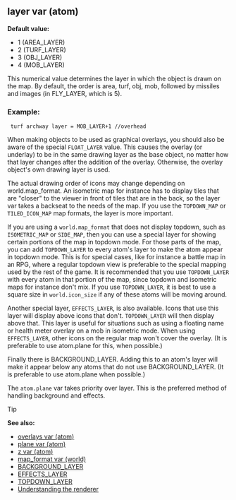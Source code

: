 ## layer var (atom)

**Default value:**
+   1 (AREA_LAYER)
+   2 (TURF_LAYER)
+   3 (OBJ_LAYER)
+   4 (MOB_LAYER)


This numerical value determines the layer in which the object
is drawn on the map. By default, the order is area, turf, obj, mob,
followed by missiles and images (in FLY_LAYER, which is 5).
### Example:

``` dm
 turf archway layer = MOB_LAYER+1 //overhead 
```



When making objects to be used as graphical overlays, you
should also be aware of the special `FLOAT_LAYER` value. This causes the
overlay (or underlay) to be in the same drawing layer as the base
object, no matter how that layer changes after the addition of the
overlay. Otherwise, the overlay object\'s own drawing layer is used.


The actual drawing order of icons may change depending on
world.map_format. An isometric map for instance has to display tiles
that are \"closer\" to the viewer in front of tiles that are in the
back, so the layer var takes a backseat to the needs of the map. If you
use the `TOPDOWN_MAP` or `TILED_ICON_MAP` map formats, the layer is more
important. 

If you are using a `world.map_format` that does not
display topdown, such as `ISOMETRIC_MAP` or `SIDE_MAP`, then you can use
a special layer for showing certain portions of the map in topdown mode.
For those parts of the map, you can add `TOPDOWN_LAYER` to every atom\'s
layer to make the atom appear in topdown mode. This is for special
cases, like for instance a battle map in an RPG, where a regular topdown
view is preferable to the special mapping used by the rest of the game.
It is recommended that you use `TOPDOWN_LAYER` with every atom in that
portion of the map, since topdown and isometric maps for instance don\'t
mix. If you use `TOPDOWN_LAYER`, it is best to use a square size in
`world.icon_size` if any of these atoms will be moving around.


Another special layer, `EFFECTS_LAYER`, is also available.
Icons that use this layer will display above icons that don\'t.
`TOPDOWN_LAYER` will then display above that. This layer is useful for
situations such as using a floating name or health meter overlay on a
mob in isometric mode. When using `EFFECTS_LAYER`, other icons on the
regular map won\'t cover the overlay. (It is preferable to use
atom.plane for this, when possible.) 

Finally there is
BACKGROUND_LAYER. Adding this to an atom\'s layer will make it appear
below any atoms that do not use BACKGROUND_LAYER. (It is preferable to
use atom.plane when possible.) 

The `atom.plane` var takes
priority over layer. This is the preferred method of handling background
and effects.

> [!TIP] 
> **See also:**
> +   [overlays var (atom)](/ref/atom/var/overlays.md) 
> +   [plane var (atom)](/ref/atom/var/plane.md) 
> +   [z var (atom)](/ref/atom/var/z.md) 
> +   [map_format var (world)](/ref/world/var/map_format.md) 
> +   [BACKGROUND_LAYER](/ref/%7Bnotes%7D/BACKGROUND_LAYER.md) 
> +   [EFFECTS_LAYER](/ref/%7Bnotes%7D/EFFECTS_LAYER.md) 
> +   [TOPDOWN_LAYER](/ref/%7Bnotes%7D/TOPDOWN_LAYER.md) 
> +   [Understanding the renderer](/ref/%7Bnotes%7D/renderer.md) <!-- -->